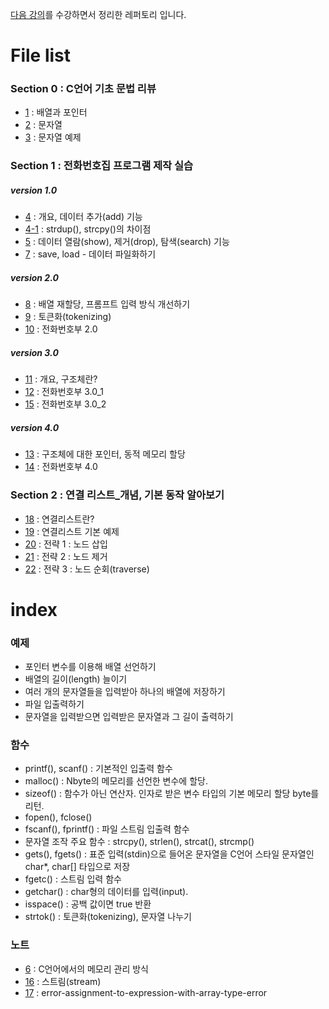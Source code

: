 [다음 강의](https://www.inflearn.com/course/c%EB%A1%9C-%EB%B0%B0%EC%9A%B0%EB%8A%94-%EC%9E%90%EB%A3%8C%EA%B5%AC%EC%A1%B0-%EB%B0%8F-%EC%97%AC%EB%9F%AC%EA%B0%80%EC%A7%80-%EC%98%88%EC%A0%9C-%EC%8B%A4%EC%8A%B5)를 수강하면서 정리한 레퍼토리 입니다.

# File list

### Section 0 : C언어 기초 문법 리뷰
* [1](https://github.com/TaekGeunLee/study_CS/tree/master/S1/1) : 배열과 포인터
* [2](https://github.com/TaekGeunLee/study_CS/tree/master/S1/2) : 문자열
* [3](https://github.com/TaekGeunLee/study_CS/tree/master/S1/3) : 문자열 예제

### Section 1 : 전화번호집 프로그램 제작 실습
##### version 1.0
* [4](https://github.com/TaekGeunLee/study_CS/tree/master/S1/4) : 개요, 데이터 추가(add) 기능
* [4-1](https://github.com/TaekGeunLee/study_CS/tree/master/S1/4-1) : strdup(), strcpy()의 차이점
* [5](https://github.com/TaekGeunLee/study_CS/tree/master/S1/5) : 데이터 열람(show), 제거(drop), 탐색(search) 기능
* [7](https://github.com/TaekGeunLee/study_CS/tree/master/S1/7) : save, load - 데이터 파일화하기
##### version 2.0
* [8](https://github.com/TaekGeunLee/study_CS/tree/master/S1/8) : 배열 재할당, 프롬프트 입력 방식 개선하기
* [9](https://github.com/TaekGeunLee/study_CS/tree/master/S1/9) : 토큰화(tokenizing)
* [10](https://github.com/TaekGeunLee/study_CS/tree/master/S1/10) : 전화번호부 2.0
##### version 3.0
* [11](https://github.com/TaekGeunLee/study_CS/tree/master/S1/11) : 개요, 구조체란?
* [12](https://github.com/TaekGeunLee/study_CS/tree/master/S1/12) : 전화번호부 3.0_1
* [15](https://github.com/TaekGeunLee/study_CS/tree/master/S1/15) : 전화번호부 3.0_2
##### version 4.0
* [13](https://github.com/TaekGeunLee/study_CS/tree/master/S1/13) : 구조체에 대한 포인터, 동적 메모리 할당
* [14](https://github.com/TaekGeunLee/study_CS/tree/master/S1/14) : 전화번호부 4.0


### Section 2 : 연결 리스트_개념, 기본 동작 알아보기
* [18](https://github.com/TaekGeunLee/study_CS/tree/master/S1/18) : 연결리스트란?
* [19](https://github.com/TaekGeunLee/study_CS/tree/master/S1/19) : 연결리스트 기본 예제
* [20](https://github.com/TaekGeunLee/study_CS/tree/master/S1/20) : 전략 1 : 노드 삽입
* [21](https://github.com/TaekGeunLee/study_CS/tree/master/S1/21) : 전략 2 : 노드 제거
* [22](https://github.com/TaekGeunLee/study_CS/tree/master/S1/22) : 전략 3 : 노드 순회(traverse)


# index

### 예제
* 포인터 변수를 이용해 배열 선언하기
* 배열의 길이(length) 늘이기
* 여러 개의 문자열들을 입력받아 하나의 배열에 저장하기
* 파일 입출력하기
* 문자열을 입력받으면 입력받은 문자열과 그 길이 출력하기

### 함수
* printf(), scanf() : 기본적인 입출력 함수
* malloc() : Nbyte의 메모리를 선언한 변수에 할당.
* sizeof() : 함수가 아닌 연산자. 인자로 받은 변수 타입의 기본 메모리 할당 byte를 리턴.
* fopen(), fclose()
* fscanf(), fprintf() : 파일 스트림 입출력 함수
* 문자열 조작 주요 함수 : strcpy(), strlen(), strcat(), strcmp()
* gets(), fgets() : 표준 입력(stdin)으로 들어온 문자열을 C언어 스타일 문자열인 char*, char[] 타입으로 저장
* fgetc() : 스트림 입력 함수
* getchar() : char형의 데이터를 입력(input).
* isspace() : 공백 값이면 true 반환
* strtok() : 토큰화(tokenizing), 문자열 나누기

### 노트
* [6](https://github.com/TaekGeunLee/study_CS/tree/master/S1/6) : C언어에서의 메모리 관리 방식
* [16](https://github.com/TaekGeunLee/study_CS/tree/master/S1/16) : 스트림(stream)
* [17](https://github.com/TaekGeunLee/study_CS/tree/master/S1/17) : error-assignment-to-expression-with-array-type-error
